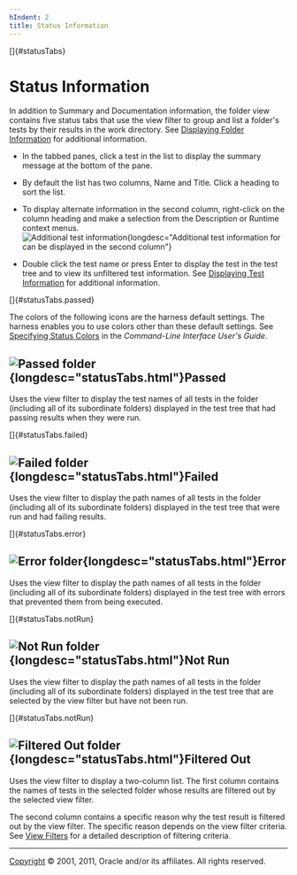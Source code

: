 ```yaml
---
hIndent: 2
title: Status Information
---
```


[]{#statusTabs}

# Status Information

In addition to Summary and Documentation information, the folder view contains five status tabs that
use the view filter to group and list a folder\'s tests by their results in the work directory. See
[Displaying Folder Information](folderInfo.html) for additional information.

-   In the tabbed panes, click a test in the list to display the summary message at the bottom of
    the pane.

-   By default the list has two columns, Name and Title. Click a heading to sort the list.

-   To display alternate information in the second column, right-click on the column heading and
    make a selection from the Description or Runtime context menus.\
    ![Additional test
    information](../../images/statusAltInfo.gif){longdesc="Additional test information for can be displayed in the second column"}

-   Double click the test name or press Enter to display the test in the test tree and to view its
    unfiltered test information. See [Displaying Test Information](testInfo.html) for additional
    information.

[]{#statusTabs.passed}

The colors of the following icons are the harness default settings. The harness enables you to use
colors other than these default settings. See [Specifying Status
Colors](../command/settingColors.html) in the *Command-Line Interface User\'s Guide*.

## ![Passed folder](../../images/greenTest.gif){longdesc="statusTabs.html"}Passed

Uses the view filter to display the test names of all tests in the folder (including all of its
subordinate folders) displayed in the test tree that had passing results when they were run.

[]{#statusTabs.failed}

## ![Failed folder](../../images/redTest.gif){longdesc="statusTabs.html"}Failed

Uses the view filter to display the path names of all tests in the folder (including all of its
subordinate folders) displayed in the test tree that were run and had failing results.

[]{#statusTabs.error}

## ![Error folder](../../images/blueTest.gif){longdesc="statusTabs.html"}Error

Uses the view filter to display the path names of all tests in the folder (including all of its
subordinate folders) displayed in the test tree with errors that prevented them from being executed.

[]{#statusTabs.notRun}

## ![Not Run folder](../../images/whiteTest.gif){longdesc="statusTabs.html"}Not Run

Uses the view filter to display the path names of all tests in the folder (including all of its
subordinate folders) displayed in the test tree that are selected by the view filter but have not
been run.

[]{#statusTabs.notRun}

## ![Filtered Out folder](../../images/grayTest.gif){longdesc="statusTabs.html"}Filtered Out

Uses the view filter to display a two-column list. The first column contains the names of tests in
the selected folder whose results are filtered out by the selected view filter.

The second column contains a specific reason why the test result is filtered out by the view filter.
The specific reason depends on the view filter criteria. See [View Filters](viewFilters.html) for a
detailed description of filtering criteria.

----------------------------------------------------------------------------------------------------

[Copyright](../copyright.html) © 2001, 2011, Oracle and/or its affiliates. All rights reserved.
